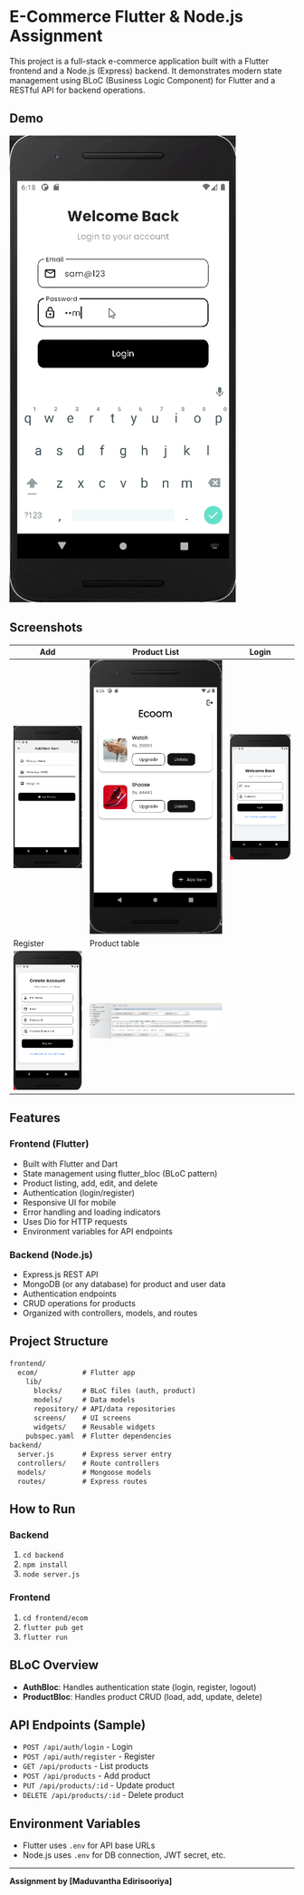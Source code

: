 # E-Commerce Flutter & Node.js Assignment

This project is a full-stack e-commerce application built with a Flutter frontend and a Node.js (Express) backend. It demonstrates modern state management using BLoC (Business Logic Component) for Flutter and a RESTful API for backend operations.

## Demo

![Demo](assets/demo.gif)

## Screenshots

| Add              | Product List      | Login  |
|------------------|------------------|-------------------|
| ![Login](assets/1.png) | ![List](assets/2.png) | ![Details](assets/3.png) |
| Register         |  Product table     |                   |
| ![Edit](assets/4.png)  | ![Add](assets/5.png)  |                   |

## Features

### Frontend (Flutter)
- Built with Flutter and Dart
- State management using flutter_bloc (BLoC pattern)
- Product listing, add, edit, and delete
- Authentication (login/register)
- Responsive UI for mobile
- Error handling and loading indicators
- Uses Dio for HTTP requests
- Environment variables for API endpoints

### Backend (Node.js)
- Express.js REST API
- MongoDB (or any database) for product and user data
- Authentication endpoints
- CRUD operations for products
- Organized with controllers, models, and routes

## Project Structure

```
frontend/
  ecom/           # Flutter app
    lib/
      blocks/     # BLoC files (auth, product)
      models/     # Data models
      repository/ # API/data repositories
      screens/    # UI screens
      widgets/    # Reusable widgets
    pubspec.yaml  # Flutter dependencies
backend/
  server.js       # Express server entry
  controllers/    # Route controllers
  models/         # Mongoose models
  routes/         # Express routes
```

## How to Run

### Backend
1. `cd backend`
2. `npm install`
3. `node server.js`

### Frontend
1. `cd frontend/ecom`
2. `flutter pub get`
3. `flutter run`

## BLoC Overview
- **AuthBloc**: Handles authentication state (login, register, logout)
- **ProductBloc**: Handles product CRUD (load, add, update, delete)

## API Endpoints (Sample)
- `POST /api/auth/login` - Login
- `POST /api/auth/register` - Register
- `GET /api/products` - List products
- `POST /api/products` - Add product
- `PUT /api/products/:id` - Update product
- `DELETE /api/products/:id` - Delete product

## Environment Variables
- Flutter uses `.env` for API base URLs
- Node.js uses `.env` for DB connection, JWT secret, etc.


---
**Assignment by [Maduvantha Edirisooriya]**
